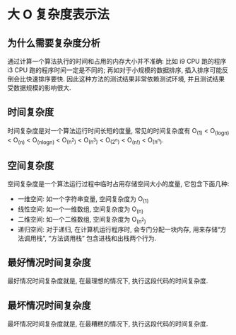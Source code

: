 # 大 O 复杂度表示法

## 为什么需要复杂度分析

通过计算一个算法执行的时间和占用的内存大小并不准确: 比如 i9 CPU 跑的程序 i3 CPU 跑的程序时间一定是不同的; 再如对于小规模的数据排序, 插入排序可能反倒会比快速排序要快. 因此这种方法的测试结果非常依赖测试环境, 并且测试结果受数据规模的影响很大.

## 时间复杂度

时间复杂度是对一个算法运行时间长短的度量, 常见的时间复杂度有 O<sub>(1)</sub> < O<sub>(logn)</sub> < O<sub>(n)</sub> < O<sub>(nlogn)</sub> < O<sub>(n<sup>2</sup>)</sub> < O<sub>(n<sup>3</sup>)</sub> < O<sub>(2<sup>n</sup>)</sub> < O<sub>(n!)</sub> < O<sub>(n<sup>n</sup>)</sub>.

## 空间复杂度

空间复杂度是一个算法运行过程中临时占用存储空间大小的度量, 它包含下面几种:

- 一维空间: 如一个字符串变量, 空间复杂度为 O<sub>(1)</sub>
- 线性空间: 如一个一维数组, 空间复杂度为 O<sub>(n)</sub>
- 二维空间: 如一个二维数组, 空间复杂度为 O<sub>(n<sup>2</sup>)</sub>
- 递归空间: 对于递归, 在计算机运行程序时, 会专门分配一块内存, 用来存储“方法调用栈”, “方法调用栈” 包含进栈和出栈两个行为.

## 最好情况时间复杂度

最好情况时间复杂度就是, 在最理想的情况下, 执行这段代码的时间复杂度.

## 最坏情况时间复杂度

最坏情况时间复杂度就是, 在最糟糕的情况下, 执行这段代码的时间复杂度.
